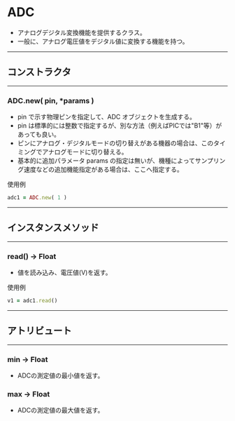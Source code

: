 # ADC

* アナログデジタル変換機能を提供するクラス。
* 一般に、アナログ電圧値をデジタル値に変換する機能を持つ。


------------------------------------------------------------
## コンストラクタ
----------------------------------------
### ADC.new( pin, *params )

* pin で示す物理ピンを指定して、ADC オブジェクトを生成する。
* pin は標準的には整数で指定するが、別な方法（例えばPICでは"B1"等）があっても良い。
* ピンにアナログ・デジタルモードの切り替えがある機器の場合は、このタイミングでアナログモードに切り替える。
* 基本的に追加パラメータ params の指定は無いが、機種によってサンプリング速度などの追加機能指定がある場合は、ここへ指定する。

使用例
```ruby
adc1 = ADC.new( 1 )
```


------------------------------------------------------------
## インスタンスメソッド
----------------------------------------
### read() -> Float

* 値を読み込み、電圧値(V)を返す。

使用例
```ruby
v1 = adc1.read()
```


------------------------------------------------------------
## アトリビュート
----------------------------------------
### min -> Float

* ADCの測定値の最小値を返す。

### max -> Float

* ADCの測定値の最大値を返す。

